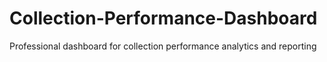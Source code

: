 # Collection-Performance-Dashboard
Professional dashboard for collection performance analytics and reporting

